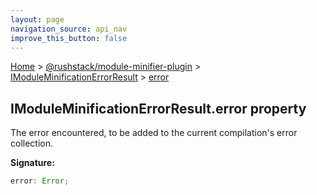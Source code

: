 ```yaml
---
layout: page
navigation_source: api_nav
improve_this_button: false
---
```



[Home](./index.md) &gt; [@rushstack/module-minifier-plugin](./module-minifier-plugin.md) &gt; [IModuleMinificationErrorResult](./module-minifier-plugin.imoduleminificationerrorresult.md) &gt; [error](./module-minifier-plugin.imoduleminificationerrorresult.error.md)

## IModuleMinificationErrorResult.error property

The error encountered, to be added to the current compilation's error collection.

<b>Signature:</b>

```typescript
error: Error;
```
